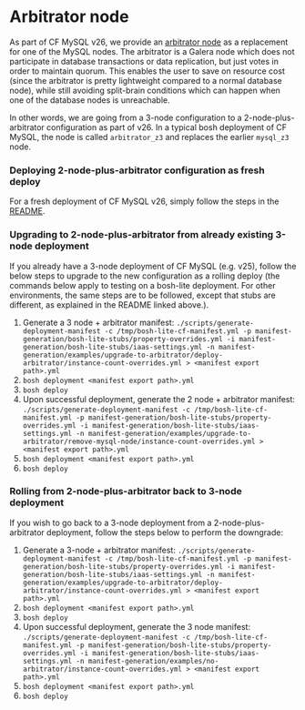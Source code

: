 # Arbitrator node

As part of CF MySQL v26, we provide an [arbitrator node](http://galeracluster.com/documentation-webpages/arbitrator.html) as a replacement for one of the MySQL nodes. The arbitrator is a Galera node which does not participate in database transactions or data replication, but just votes in order to maintain quorum. This enables the user to save on resource cost (since the arbitrator is pretty lightweight compared to a normal database node), while still avoiding split-brain conditions which can happen when one of the database nodes is unreachable.

In other words, we are going from a 3-node configuration to a 2-node-plus-arbitrator configuration as part of v26. In a typical bosh deployment of CF MySQL, the node is called `arbitrator_z3` and replaces the earlier `mysql_z3` node.

### Deploying 2-node-plus-arbitrator configuration as fresh deploy

For a fresh deployment of CF MySQL v26, simply follow the steps in the [README](https://github.com/cloudfoundry/cf-mysql-release/blob/develop/README.md#create-manifest-and-deploy).

### Upgrading to 2-node-plus-arbitrator from already existing 3-node deployment

If you already have a 3-node deployment of CF MySQL (e.g. v25), follow the below steps to upgrade to the new configuration as a rolling deploy (the commands below apply to testing on a bosh-lite deployment. For other environments, the same steps are to be followed, except that stubs are different, as explained in the README linked above.).

1. Generate a 3 node + arbitrator manifest: `./scripts/generate-deployment-manifest -c /tmp/bosh-lite-cf-manifest.yml -p manifest-generation/bosh-lite-stubs/property-overrides.yml -i manifest-generation/bosh-lite-stubs/iaas-settings.yml -n manifest-generation/examples/upgrade-to-arbitrator/deploy-arbitrator/instance-count-overrides.yml > <manifest export path>.yml`
1. `bosh deployment <manifest export path>.yml`
1. `bosh deploy`
1.  Upon successful deployment, generate the 2 node + arbitrator manifest:
`./scripts/generate-deployment-manifest -c /tmp/bosh-lite-cf-manifest.yml -p manifest-generation/bosh-lite-stubs/property-overrides.yml -i manifest-generation/bosh-lite-stubs/iaas-settings.yml -n manifest-generation/examples/upgrade-to-arbitrator/remove-mysql-node/instance-count-overrides.yml > <manifest export path>.yml`
1. `bosh deployment <manifest export path>.yml`
1. `bosh deploy`

### Rolling from 2-node-plus-arbitrator back to 3-node deployment

If you wish to go back to a 3-node deployment from a 2-node-plus-arbitrator deployment, follow the steps below to perform the downgrade:

1. Generate a 3-node + arbitrator manifest: `./scripts/generate-deployment-manifest -c /tmp/bosh-lite-cf-manifest.yml -p manifest-generation/bosh-lite-stubs/property-overrides.yml -i manifest-generation/bosh-lite-stubs/iaas-settings.yml -n manifest-generation/examples/upgrade-to-arbitrator/deploy-arbitrator/instance-count-overrides.yml > <manifest export path>.yml`
1. `bosh deployment <manifest export path>.yml`
1. `bosh deploy`
1.  Upon successful deployment, generate the 3 node manifest:
`./scripts/generate-deployment-manifest -c /tmp/bosh-lite-cf-manifest.yml -p manifest-generation/bosh-lite-stubs/property-overrides.yml -i manifest-generation/bosh-lite-stubs/iaas-settings.yml -n manifest-generation/examples/no-arbitrator/instance-count-overrides.yml > <manifest export path>.yml`
1. `bosh deployment <manifest export path>.yml`
1. `bosh deploy`
